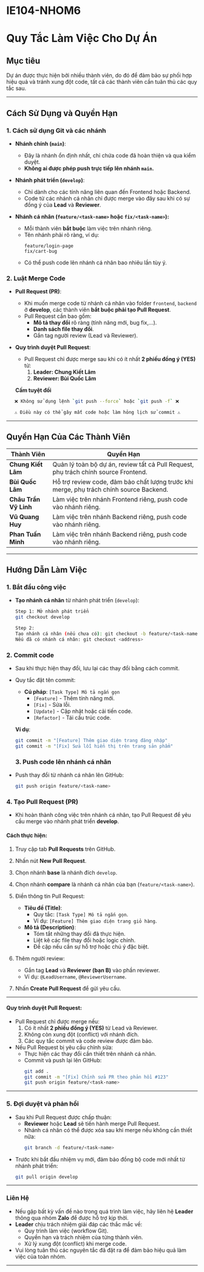 # IE104-NHOM6

# **Quy Tắc Làm Việc Cho Dự Án**

## **Mục tiêu**
Dự án được thực hiện bởi nhiều thành viên, do đó để đảm bảo sự phối hợp hiệu quả và tránh xung đột code, tất cả các thành viên cần tuân thủ các quy tắc sau.

---

## **Cách Sử Dụng và Quyền Hạn**
### **1. Cách sử dụng Git và các nhánh**
- **Nhánh chính (`main`)**:
  - Đây là nhánh ổn định nhất, chỉ chứa code đã hoàn thiện và qua kiểm duyệt.
  - **Không ai được phép push trực tiếp lên nhánh `main`.**

- **Nhánh phát triển (`develop`)**:
  - Chỉ dành cho các tính năng liên quan đến Frontend hoặc Backend.
  - Code từ các nhánh cá nhân chỉ được merge vào đây sau khi có sự đồng ý của **Lead** và **Reviewer**.

- **Nhánh cá nhân (`feature/<task-name>` hoặc `fix/<task-name>`):**
  - Mỗi thành viên **bắt buộc** làm việc trên nhánh riêng.
  - Tên nhánh phải rõ ràng, ví dụ:
    ```plaintext
    feature/login-page
    fix/cart-bug
    ```
  - Có thể push code lên nhánh cá nhân bao nhiêu lần tùy ý.

### **2. Luật Merge Code**
- **Pull Request (PR)**:
  - Khi muốn merge code từ nhánh cá nhân vào folder `frontend`, `backend` ở **develop**, các thành viên **bắt buộc phải tạo Pull Request**.
  - Pull Request cần bao gồm:
    - **Mô tả thay đổi** rõ ràng (tính năng mới, bug fix,...).
    - **Danh sách file thay đổi**.
    - Gắn tag người review (Lead và Reviewer).

- **Quy trình duyệt Pull Request**:
  - Pull Request chỉ được merge sau khi có ít nhất **2 phiếu đồng ý (YES)** từ:
    1. **Leader: Chung Kiết Lâm**
    2. **Reviewer: Bùi Quốc Lâm**


  **Cấm tuyệt đối**  
```bash
   ❌ Không sử dụng lệnh `git push --force` hoặc `git push -f` ❌

   ⚠️ Điều này có thể gây mất code hoặc làm hỏng lịch sử commit ⚠️
```

---

## **Quyền Hạn Của Các Thành Viên**
| **Thành Viên**   | **Quyền Hạn**                                                |
|-------------------|-------------------------------------------------------------|
| **Chung Kiết Lâm**         | Quản lý toàn bộ dự án, review tất cả Pull Request, phụ trách chính source Frontend.          |
| **Bùi Quốc Lâm** | Hỗ trợ review code, đảm bảo chất lượng trước khi merge, phụ trách chính source Backend.  |
| **Châu Trần Vỹ Linh** | Làm việc trên nhánh Frontend riêng, push code vào nhánh riêng. |
| **Vũ Quang Huy** | Làm việc trên nhánh Backend riêng, push code vào nhánh riêng. |
| **Phan Tuấn Minh** | Làm việc trên nhánh Backend riêng, push code vào nhánh riêng. |

---

## **Hướng Dẫn Làm Việc**
### **1. Bắt đầu công việc**
- **Tạo nhánh cá nhân** từ nhánh phát triển (`develop`):
  ```bash
  Step 1: Mở nhánh phát triển
  git checkout develop

  Step 2:
  Tạo nhánh cá nhân (nếu chưa có): git checkout -b feature/<task-name>
  Nếu đã có nhánh cá nhân: git checkout <address>
  ```
### **2. Commit code**
- Sau khi thực hiện thay đổi, lưu lại các thay đổi bằng cách commit.
- Quy tắc đặt tên commit:
  - **Cú pháp**: `[Task Type] Mô tả ngắn gọn`
    - `[Feature]` - Thêm tính năng mới.
    - `[Fix]` - Sửa lỗi.
    - `[Update]` - Cập nhật hoặc cải tiến code.
    - `[Refactor]` - Tái cấu trúc code.
  
  **Ví dụ**:
  ```bash
  git commit -m "[Feature] Thêm giao diện trang đăng nhập"
  git commit -m "[Fix] Sửa lỗi hiển thị trên trang sản phẩm"
  ```
  
  ### **3. Push code lên nhánh cá nhân**
- Push thay đổi từ nhánh cá nhân lên GitHub:
  ```bash
  git push origin feature/<task-name>
  ```

### **4. Tạo Pull Request (PR)**
- Khi hoàn thành công việc trên nhánh cá nhân, tạo Pull Request để yêu cầu merge vào nhánh phát triển **develop**.

#### **Cách thực hiện:**
1. Truy cập tab **Pull Requests** trên GitHub.
2. Nhấn nút **New Pull Request**.
3. Chọn nhánh **base** là nhánh đích `develop`.
4. Chọn nhánh **compare** là nhánh cá nhân của bạn (`feature/<task-name>`).
5. Điền thông tin Pull Request:
   - **Tiêu đề (Title)**:
     - Quy tắc: `[Task Type] Mô tả ngắn gọn`.
     - Ví dụ: `[Feature] Thêm giao diện trang giỏ hàng`.
   - **Mô tả (Description)**:
     - Tóm tắt những thay đổi đã thực hiện.
     - Liệt kê các file thay đổi hoặc logic chính.
     - Đề cập nếu cần sự hỗ trợ hoặc chú ý đặc biệt.

6. Thêm người review:
   - Gắn tag **Lead** và **Reviewer (bạn B)** vào phần reviewer.
   - Ví dụ: `@LeadUsername`, `@ReviewerUsername`.

7. Nhấn **Create Pull Request** để gửi yêu cầu.
---

#### **Quy trình duyệt Pull Request:**
- Pull Request chỉ được merge nếu:
  1. Có ít nhất **2 phiếu đồng ý (YES)** từ Lead và Reviewer.
  2. Không còn xung đột (conflict) với nhánh đích.
  3. Các quy tắc commit và code review được đảm bảo.
- Nếu Pull Request bị yêu cầu chỉnh sửa:
  - Thực hiện các thay đổi cần thiết trên nhánh cá nhân.
  - Commit và push lại lên GitHub:
    ```bash
    git add .
    git commit -m "[Fix] Chỉnh sửa PR theo phản hồi #123"
    git push origin feature/<task-name>
    ```

---

### **5. Đợi duyệt và phản hồi**
- Sau khi Pull Request được chấp thuận:
  - **Reviewer** hoặc **Lead** sẽ tiến hành merge Pull Request.
  - Nhánh cá nhân có thể được xóa sau khi merge nếu không cần thiết nữa:
    ```bash
    git branch -d feature/<task-name>
    ```
- Trước khi bắt đầu nhiệm vụ mới, đảm bảo đồng bộ code mới nhất từ nhánh phát triển:
  ```bash
  git pull origin develop
  ```
---

### **Liên Hệ**
- Nếu gặp bất kỳ vấn đề nào trong quá trình làm việc, hãy liên hệ **Leader** thông qua nhóm **Zalo** để được hỗ trợ kịp thời.
- **Leader** chịu trách nhiệm giải đáp các thắc mắc về:
  - Quy trình làm việc (workflow Git).
  - Quyền hạn và trách nhiệm của từng thành viên.
  - Xử lý xung đột (conflict) khi merge code.
- Vui lòng tuân thủ các nguyên tắc đã đặt ra để đảm bảo hiệu quả làm việc của toàn nhóm.

---


